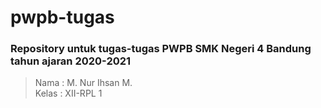 # pwpb-tugas
### Repository untuk tugas-tugas PWPB SMK Negeri 4 Bandung tahun ajaran 2020-2021
> Nama  : M. Nur Ihsan M.  
> Kelas : XII-RPL 1
